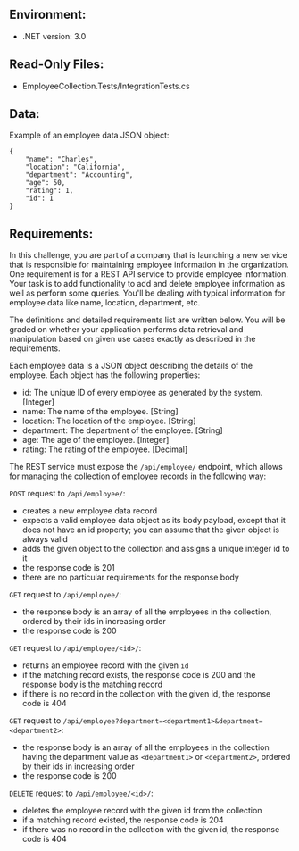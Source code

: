 ## Environment:
- .NET version: 3.0

## Read-Only Files:
- EmployeeCollection.Tests/IntegrationTests.cs

## Data:
Example of an employee data JSON object:
```
{
    "name": "Charles",
    "location": "California",
    "department": "Accounting",
    "age": 50,
    "rating": 1,
    "id": 1
}
```

## Requirements:

In this challenge, you are part of a company that is launching a new service that is responsible for maintaining employee information in the organization. One requirement is for a REST API service to provide employee information. Your task is to add functionality to add and delete employee information as well as perform some queries. You'll be dealing with typical information for employee data like name, location, department, etc.

The definitions and detailed requirements list are written below. You will be graded on whether your application performs data retrieval and manipulation based on given use cases exactly as described in the requirements.

Each employee data is a JSON object describing the details of the employee. Each object has the following properties:

- id: The unique ID of every employee as generated by the system. [Integer]
- name: The name of the employee. [String]
- location: The location of the employee. [String]
- department: The department of the employee. [String]
- age: The age of the employee. [Integer]
- rating: The rating of the employee. [Decimal]

The REST service must expose the `/api/employee/` endpoint, which allows for managing the collection of employee records in the following way:

`POST` request to `/api/employee/`:

- creates a new employee data record
- expects a valid employee data object as its body payload, except that it does not have an id property; you can assume that the given object is always valid
- adds the given object to the collection and assigns a unique integer id to it
- the response code is 201
- there are no particular requirements for the response body
 

`GET` request to `/api/employee/`:

- the response body is an array of all the employees in the collection, ordered by their ids in increasing order
- the response code is 200
 

`GET` request to `/api/employee/<id>/`:

- returns an employee record with the given `id`
- if the matching record exists, the response code is 200 and the response body is the matching record
- if there is no record in the collection with the given id, the response code is 404
 

`GET` request to `/api/employee?department=<department1>&department=<department2>`:

- the response body is an array of all the employees in the collection having the department value as `<department1>` or `<department2>`, ordered by their ids in increasing order
- the response code is 200
 

`DELETE` request to `/api/employee/<id>/`:

- deletes the employee record with the given id from the collection
- if a matching record existed, the response code is 204
- if there was no record in the collection with the given id, the response code is 404
